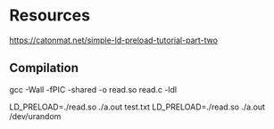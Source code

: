 # Resources

https://catonmat.net/simple-ld-preload-tutorial-part-two

## Compilation
gcc -Wall -fPIC -shared -o read.so read.c -ldl

LD_PRELOAD=./read.so ./a.out test.txt
LD_PRELOAD=./read.so ./a.out /dev/urandom